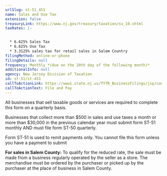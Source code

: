 ```yaml
---
urlSlug: st-51_451
name: Sales and Use Tax
extension: false
treasuryLink: https://www.nj.gov/treasury/taxation/su_10.shtml
taxRates: |-
  

  * 6.625% Sales Tax
  * 6.625% Use Tax
  * 3.3125% sales tax for retail sales in Salem Country
filingMethod: online-or-phone
filingDetails: null
frequency: Monthly *(due on the 20th day of the following month)*
additionalInfo: null
agency: New Jersey Division of Taxation
id: st-51/st-451
callToActionLink: https://www1.state.nj.us/TYTR_BusinessFilings/jsp/common/Login.jsp?taxcode=55
callToActionText: File and Pay
---
```

All businesses that sell taxable goods or services are required to complete this form on a quarterly basis.

Businesses that collect more than $500 in sales and use taxes a month or more than $30,000 in the previous calendar year must submit form ST-51 monthly AND must file form ST-50 quarterly.

Form ST-51 is used to remit payments only. You cannot file this form unless you have a payment to submit

**For sales in Salem County:** To qualify for the reduced rate, the sale must be made from a business regularly operated by the seller as a store. The merchandise must be ordered by the purchaser or picked up by the purchaser at the place of business in Salem County.